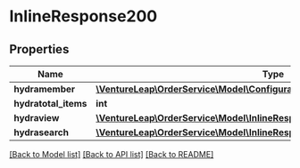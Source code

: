 # InlineResponse200

## Properties
Name | Type | Description | Notes
------------ | ------------- | ------------- | -------------
**hydramember** | [**\VentureLeap\OrderService\Model\ConfigurationEntryJsonldConfigurationRead[]**](ConfigurationEntryJsonldConfigurationRead.md) |  | 
**hydratotal_items** | **int** |  | [optional] 
**hydraview** | [**\VentureLeap\OrderService\Model\InlineResponse200Hydraview**](InlineResponse200Hydraview.md) |  | [optional] 
**hydrasearch** | [**\VentureLeap\OrderService\Model\InlineResponse200Hydrasearch**](InlineResponse200Hydrasearch.md) |  | [optional] 

[[Back to Model list]](../../README.md#documentation-for-models) [[Back to API list]](../../README.md#documentation-for-api-endpoints) [[Back to README]](../../README.md)

